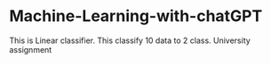 # Machine-Learning-with-chatGPT
This is Linear classifier.  This classify 10 data to 2 class. University assignment
